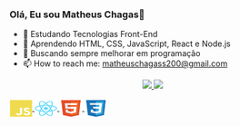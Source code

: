 ### Olá, Eu sou Matheus Chagas👋

- 🔭 Estudando Tecnologias Front-End 
- 🌱 Aprendendo HTML, CSS, JavaScript, React e Node.js
- 🤔 Buscando sempre melhorar em programação
- 📫 How to reach me: matheuschagass200@gmail.com


<div align="center">
  <a href="https://github.com/ChagasDev">
  <img height="180em" src="https://github-readme-stats.vercel.app/api?username=ChagasDev&show_icons=true&theme=dark&include_all_commits=true&count_private=true"/>
  <img height="180em" src="https://github-readme-stats.vercel.app/api/top-langs/?username=ChagasDev&layout=compact&langs_count=7&theme=dark"/>
</div>
  
  <div style="display: inline_block"><br>
  <img align="center" alt="Chagas-Js" height="30" width="40" src="https://raw.githubusercontent.com/devicons/devicon/master/icons/javascript/javascript-plain.svg">
  <img align="center" alt="Chagas-React" height="30" width="40" src="https://raw.githubusercontent.com/devicons/devicon/master/icons/react/react-original.svg">
  <img align="center" alt="Chagas-HTML" height="30" width="40" src="https://raw.githubusercontent.com/devicons/devicon/master/icons/html5/html5-original.svg">
  <img align="center" alt="Chagas-CSS" height="30" width="40" src="https://raw.githubusercontent.com/devicons/devicon/master/icons/css3/css3-original.svg">
</div>
